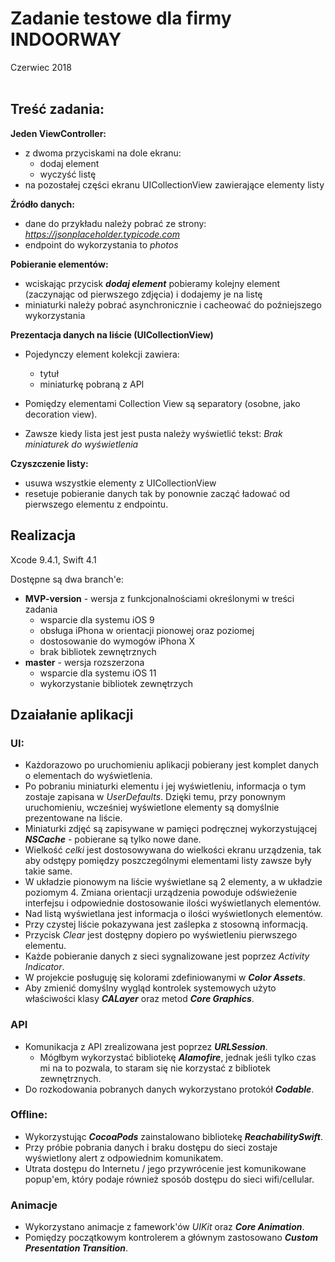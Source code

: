 # Zadanie testowe dla firmy **INDOORWAY**
Czerwiec 2018  
<br> 

## Treść zadania:

**Jeden ViewController:**

* z dwoma przyciskami na dole ekranu:
   * dodaj element
   * wyczyść listę
* na pozostałej części ekranu UICollectionView zawierające elementy listy

**Źródło danych:**

* dane do przykładu należy pobrać ze strony: *https://jsonplaceholder.typicode.com*
* endpoint do wykorzystania to *photos*

**Pobieranie elementów:**

* wciskając przycisk ***dodaj element*** pobieramy kolejny element (zaczynając od pierwszego zdjęcia) i dodajemy je na listę
* miniaturki należy pobrać asynchronicznie i cacheować do poźniejszego wykorzystania

**Prezentacja danych na liście (UICollectionView)**  

* Pojedynczy element kolekcji zawiera:
   * tytuł
   * miniaturkę pobraną z API

 
* Pomiędzy elementami Collection View są separatory (osobne, jako decoration view).
* Zawsze kiedy lista jest jest pusta należy wyświetlić tekst: *Brak miniaturek do wyświetlenia*

**Czyszczenie listy:**

* usuwa wszystkie elementy z UICollectionView
* resetuje pobieranie danych tak by ponownie zacząć ładować od pierwszego elementu z endpointu.


## Realizacja

Xcode 9.4.1, Swift 4.1

Dostępne są dwa branch'e:

* **MVP-version** - wersja z funkcjonalnościami określonymi w treści zadania
   * wsparcie dla systemu iOS 9
   * obsługa iPhona w orientacji pionowej oraz poziomej
   * dostosowanie do wymogów iPhona X
   * brak bibliotek zewnętrznych
* **master** - wersja rozszerzona
   * wsparcie dla systemu iOS 11
   * wykorzystanie bibliotek zewnętrzych

## Dzaiałanie aplikacji
### UI:
* Każdorazowo po uruchomieniu aplikacji pobierany jest komplet danych o elementach do wyświetlenia.  
* Po pobraniu miniaturki elementu i jej wyświetleniu, informacja o tym zostaje zapisana w *UserDefaults*. Dzięki temu, przy ponownym uruchomieniu, wcześniej wyświetlone elementy są domyślnie prezentowane na liście. 
* Miniaturki zdjęć są zapisywane w pamięci podręcznej wykorzystującej  ***NSCache*** - pobierane są tylko nowe dane.
* Wielkość *celki* jest dostosowywana do wielkości ekranu urządzenia, tak aby odstępy pomiędzy poszczególnymi elementami listy zawsze były takie same.
* W układzie pionowym na liście wyświetlane są 2 elementy, a w układzie poziomym 4. Zmiana orientacji urządzenia powoduje odświeżenie interfejsu i odpowiednie dostosowanie ilości wyświetlanych elementów.
* Nad listą wyświetlana jest informacja o ilości wyświetlonych elementów.
* Przy czystej liście pokazywana jest zaślepka z stosowną informacją.
* Przycisk *Clear* jest dostępny dopiero po wyświetleniu pierwszego elementu.
* Każde pobieranie danych z sieci sygnalizowane jest poprzez *Activity Indicator*.
* W projekcie posługuję się kolorami zdefiniowanymi w ***Color Assets***.
* Aby zmienić domyślny wygląd kontrolek systemowych użyto właściwości klasy ***CALayer*** oraz metod ***Core Graphics***.

### API

* Komunikacja z API zrealizowana jest poprzez ***URLSession***.
   * Mógłbym wykorzystać bibliotekę ***Alamofire***, jednak jeśli tylko czas mi na to pozwala, to staram się nie korzystać z bibliotek zewnętrznych. 
* Do rozkodowania pobranych danych wykorzystano protokół ***Codable***.

### Offline:

* Wykorzystując ***CocoaPods*** zainstalowano bibliotekę ***ReachabilitySwift***.
* Przy próbie pobrania danych i braku dostępu do sieci zostaje wyświetlony alert z odpowiednim komunikatem.
* Utrata dostępu do Internetu / jego przywrócenie jest komunikowane popup'em, który podaje również sposób dostępu do sieci wifi/cellular.

### Animacje

* Wykorzystano animacje z famework'ów *UIKit* oraz ***Core Animation***.
* Pomiędzy początkowym kontrolerem a głównym zastosowano ***Custom Presentation Transition***.